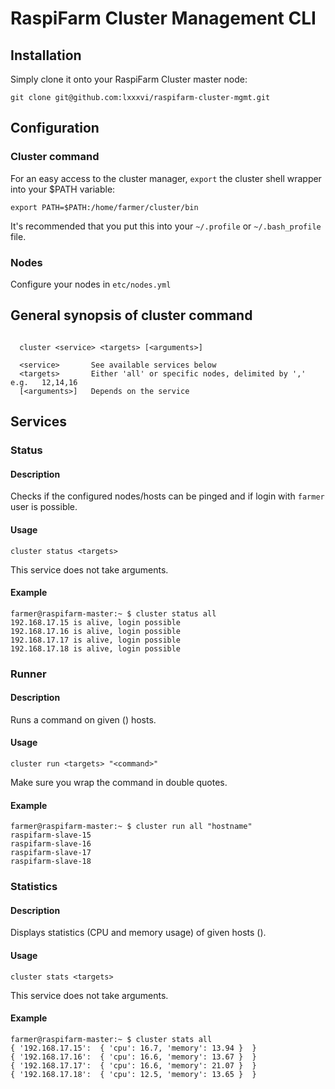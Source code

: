 # RaspiFarm Cluster Management CLI

## Installation

Simply clone it onto your RaspiFarm Cluster master node:

```shell
git clone git@github.com:lxxxvi/raspifarm-cluster-mgmt.git
```

## Configuration

### Cluster command
For an easy access to the cluster manager, `export` the cluster shell wrapper into your $PATH variable:

```shell
export PATH=$PATH:/home/farmer/cluster/bin
```

It's recommended that you put this into your `~/.profile` or `~/.bash_profile` file.

### Nodes

Configure your nodes in `etc/nodes.yml`

## General synopsis of cluster command

```shell

  cluster <service> <targets> [<arguments>]

  <service>       See available services below
  <targets>       Either 'all' or specific nodes, delimited by ','  e.g.   12,14,16
  [<arguments>]   Depends on the service

```

## Services

### Status

#### Description

Checks if the configured nodes/hosts can be pinged and if login with `farmer` user is possible.

#### Usage

`cluster status <targets>`

This service does not take arguments.

#### Example

```shell
farmer@raspifarm-master:~ $ cluster status all
192.168.17.15 is alive, login possible
192.168.17.16 is alive, login possible
192.168.17.17 is alive, login possible
192.168.17.18 is alive, login possible
```

### Runner

#### Description

Runs a command on given (<targets>) hosts.

#### Usage

`cluster run <targets> "<command>"`

Make sure you wrap the command in double quotes.

#### Example

```shell
farmer@raspifarm-master:~ $ cluster run all "hostname"
raspifarm-slave-15
raspifarm-slave-16
raspifarm-slave-17
raspifarm-slave-18
```

### Statistics

#### Description

Displays statistics (CPU and memory usage) of given hosts (<targets>).

#### Usage

`cluster stats <targets>`

This service does not take arguments.

#### Example

```shell
farmer@raspifarm-master:~ $ cluster stats all
{ '192.168.17.15':  { 'cpu': 16.7, 'memory': 13.94 }  }
{ '192.168.17.16':  { 'cpu': 16.6, 'memory': 13.67 }  }
{ '192.168.17.17':  { 'cpu': 16.6, 'memory': 21.07 }  }
{ '192.168.17.18':  { 'cpu': 12.5, 'memory': 13.65 }  }
```
